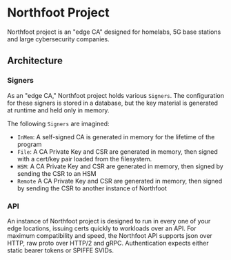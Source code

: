 # Northfoot Project

Northfoot project is an "edge CA" designed for homelabs, 5G base stations and large cybersecurity companies.

## Architecture

### Signers

As an "edge CA," Northfoot project holds various `Signers`. The configuration for these signers is stored
in a database, but the key material is generated at runtime and held only in memory.

The following `Signers` are imagined:

- `InMem`: A self-signed CA is generated in memory for the lifetime of the program
- `File`: A CA Private Key and CSR are generated in memory, then signed with a cert/key pair loaded from the filesystem.
- `HSM`: A CA Private Key and CSR are generated in memory, then signed by sending the CSR to an HSM
- `Remote` A CA Private Key and CSR are generated in memory, then signed by sending the CSR to another instance of Northfoot

### API

An instance of Northfoot project is designed to run in every one of
your edge locations, issuing certs quickly to workloads over an API. 
For maximum compatibility and speed, the Northfoot API supports 
json over HTTP, raw proto over HTTP/2 and gRPC. Authentication expects
either static bearer tokens or SPIFFE SVIDs.

